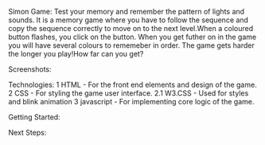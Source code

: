 Simon Game:
Test your memory and remember the pattern of lights and sounds. It is a memory game where you have to follow the sequence and copy the sequence correctly to move on to the next level.When a coloured button flashes, you click on the button. When you get futher on in the game you will have several colours to rememeber in order. The game gets harder the longer you play!How far can you get?

Screenshots: 

Technologies:
1 HTML - For the front end elements and design of the game.
2 CSS - For styling the game user interface.
    2.1 W3.CSS - Used for styles and blink animation
3 javascript - For implementing core logic of the game.

Getting Started:

Next Steps:
